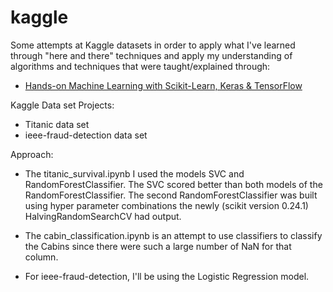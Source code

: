 # kaggle

Some attempts at Kaggle datasets in order to apply what I've learned through "here and there" techniques and apply my understanding of algorithms and techniques that were taught/explained through: 
* <u>Hands-on Machine Learning with Scikit-Learn, Keras & TensorFlow</u>

Kaggle Data set Projects:

* Titanic data set 
* ieee-fraud-detection data set 

Approach: 

* The titanic_survival.ipynb I used the models SVC and RandomForestClassifier. The SVC scored better than both models of the RandomForestClassifier. The second RandomForestClassifier was built using hyper parameter combinations the newly (scikit version 0.24.1) HalvingRandomSearchCV had output.
* The cabin_classification.ipynb is an attempt to use classifiers to classify the Cabins since there were such a large number of NaN for that column. 

* For ieee-fraud-detection, I'll be using the Logistic Regression model. 


